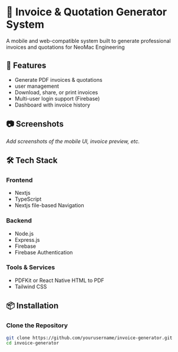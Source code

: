 # 🧾 Invoice & Quotation Generator System

A mobile and web-compatible system built to generate professional invoices and quotations for NeoMac Engineering

## 🚀 Features

- Generate PDF invoices & quotations
- user management
- Download, share, or print invoices
- Multi-user login support (Firebase)
- Dashboard with invoice history

## 📷 Screenshots

_Add screenshots of the mobile UI, invoice preview, etc._

## 🛠️ Tech Stack

### Frontend
- Nextjs
- TypeScript
- Nextjs file-based Navigation

### Backend
- Node.js
- Express.js
- Firebase
- Firebase Authentication

### Tools & Services
- PDFKit or React Native HTML to PDF
- Tailwind CSS

## 📦 Installation

### Clone the Repository

```bash
git clone https://github.com/yourusername/invoice-generator.git
cd invoice-generator
